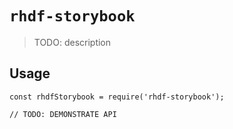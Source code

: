 # `rhdf-storybook`

> TODO: description

## Usage

```
const rhdfStorybook = require('rhdf-storybook');

// TODO: DEMONSTRATE API
```
